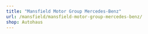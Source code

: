 ```yaml
---
title: "Mansfield Motor Group Mercedes-Benz"
url: /mansfield/mansfield-motor-group-mercedes-benz/
shop: Autohaus
---
```

